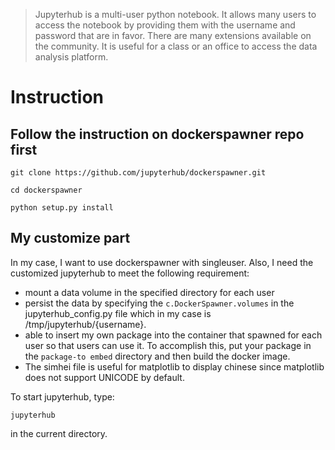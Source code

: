 > Jupyterhub is a multi-user python notebook. It allows many users to access the notebook by providing them with the username and password that are in favor. There are many extensions available on the community. It is useful for a class or an office to access the data analysis platform.
# Instruction
## Follow the instruction on dockerspawner repo first 
```
git clone https://github.com/jupyterhub/dockerspawner.git

cd dockerspawner

python setup.py install
```

## My customize part
In my case, I want to use dockerspawner with singleuser. Also, I need the customized jupyterhub to meet the following requirement:
* mount a data volume in the specified directory for each user
* persist the data by specifying the `c.DockerSpawner.volumes` in the jupyterhub_config.py file which in my case is /tmp/jupyterhub/{username}.
* able to insert my own package into the container that spawned for each user so that users can use it. To accomplish this, put your package in the `package-to embed` directory and then build the docker image.
* The simhei file is useful for matplotlib to display chinese since matplotlib does not support UNICODE by default. 

To start jupyterhub, type:
```
jupyterhub
```
in the current directory.
